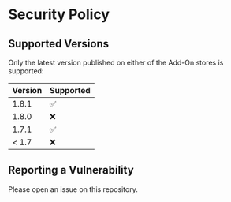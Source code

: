 # Security Policy

## Supported Versions

Only the latest version published on either of the Add-On stores is supported:

| Version | Supported          |
| ------- | ------------------ |
| 1.8.1   | :white_check_mark: |
| 1.8.0   | :x:                |
| 1.7.1   | :white_check_mark: |
| < 1.7   | :x:                |

## Reporting a Vulnerability

Please open an issue on this repository.
